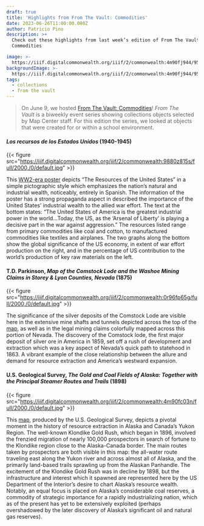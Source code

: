 ```yaml
---
draft: true
title: 'Highlights from From The Vault: Commodities'
date: 2023-06-26T11:00:00.000Z
author: Patricio Pino
description: >+
  Check out these highlights from last week’s edition of From The Vault:
  Commodities

image: >-
  https://iiif.digitalcommonwealth.org/iiif/2/commonwealth:4m90fj944/958,4229,5696,2097/2000,/0/default.jpg
backgroundImage: >-
  https://iiif.digitalcommonwealth.org/iiif/2/commonwealth:4m90fj944/958,4229,5696,2097/2000,/0/default.jpg
tags:
  - collections
  - from the vault
---
```


> On June 9, we hosted [From The Vault: Commodities](https://www.leventhalmap.org/event/from-the-vault-collections-showing-commodities/)! *From The Vault* is a biweekly event series showing collections objects selected by Map Center staff. For this edition the series, we looked at objects that were created for or within a school environment.

#### *Los recursos de los Estados Unidos* (1940-1945)

{{< figure src="https://iiif.digitalcommonwealth.org/iiif/2/commonwealth:9880z815s/full/2000,/0/default.jpg" >}}

This [WW2-era poster](https://collections.leventhalmap.org/search/commonwealth:0g356z02b) depicts “The Resources of the United States” in a simple pictographic style which emphasizes the nation’s natural and industrial wealth, noticeably, entirely in Spanish. The information of the poster has a strong propaganda aspect in described the importance of the United States’ industrial wealth to the allied war effort. The text at the bottom states: “The United States of America is the greatest industrial power in the world…Today, the US, as the ‘Arsenal of Liberty’ is playing a decisive part in the war against aggression.” The resources listed range from primary commodities like coal and cotton, to manufactured commodities like textiles and airplanes. The two graphs along the bottom show the global significance of the US economy, in extent of war effort production on the right, and in the percentage of US contribution to the world’s production of key raw materials on the left.

#### T.D. Parkinson, *Map of the Comstock Lode and the Washoe Mining Claims in Storey & Lyon Counties, Nevada* (1875)

{{< figure src="https://iiif.digitalcommonwealth.org/iiif/2/commonwealth:0r96fp65g/full/2000,/0/default.jpg" >}}

The significance of the silver deposits of the Comstock Lode are visible here in the extensive mine shafts and tunnels depicted across the top of the [map](https://collections.leventhalmap.org/search/commonwealth:0r96fp646), as well as in the legal mining claims colorfully mapped across this portion of Nevada. The discovery of the Comstock lode, the first major deposit of silver ore in America in 1859, set off a rush of development and extraction which was a key aspect of Nevada’s quick path to statehood in 1863. A vibrant example of the close relationship between the allure and demand for resource extraction and America’s westward expansion.

#### U.S. Geological Survey, *The Gold and Coal Fields of Alaska: Together with the Principal Steamer Routes and Trails* (1898)

{{< figure src="https://iiif.digitalcommonwealth.org/iiif/2/commonwealth:4m90fc03n/full/2000,/0/default.jpg" >}}

This [map](https://collections.leventhalmap.org/search/commonwealth:4m90fc02c), produced by the U.S. Geological Survey, depicts a pivotal moment in the history of resource extraction in Alaska and Canada’s Yukon Region. The well-known Klondike Gold Rush, which began in 1896, involved the frenzied migration of nearly 100,000 prospectors in search of fortune to the Klondike region close to the Alaska-Canada border. The main routes taken by prospectors are both visible in this map: the all-water route traveling east along the Yukon river and across almost all of Alaska, and the primarily land-based trails sprawling up from the Alaskan Panhandle. The excitement of the Klondike Gold Rush was in decline by 1898, but the infrastructure and interest which it spawned are represented here by the US Department of the Interior’s desire to chart Alaska’s resource wealth. Notably, an equal focus is placed on Alaska’s considerable coal reserves, a commodity of strategic importance for a rapidly industrializing nation, which as of the present has yet to be extensively exploited (perhaps overshadowed by the later discovery of Alaska’s significant oil and natural gas reserves).

